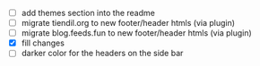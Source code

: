 
- [ ] add themes section into the readme
- [ ] migrate tiendil.org to new footer/header htmls (via plugin)
- [ ] migrate blog.feeds.fun to new footer/header htmls (via plugin)
- [x] fill changes
- [ ] darker color for the headers on the side bar
